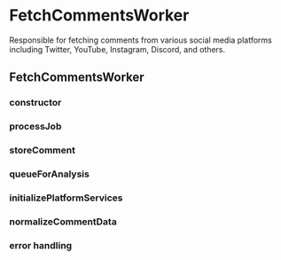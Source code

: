 # FetchCommentsWorker

Responsible for fetching comments from various social media platforms including Twitter, YouTube, Instagram, Discord, and others.

## FetchCommentsWorker

### constructor

### processJob

### storeComment

### queueForAnalysis

### initializePlatformServices

### normalizeCommentData

### error handling

